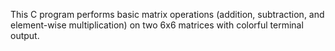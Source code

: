 This C program performs basic matrix operations (addition, subtraction, and element-wise multiplication) on two 6x6 matrices with colorful terminal output.